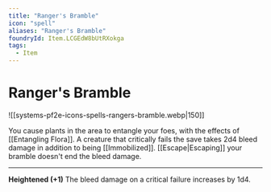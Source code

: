 ```yaml
---
title: "Ranger's Bramble"
icon: "spell"
aliases: "Ranger's Bramble"
foundryId: Item.LCGEdW8bUtRXokga
tags:
  - Item
---
```


# Ranger's Bramble
![[systems-pf2e-icons-spells-rangers-bramble.webp|150]]

You cause plants in the area to entangle your foes, with the effects of [[Entangling Flora]]. A creature that critically fails the save takes 2d4 bleed damage in addition to being [[Immobilized]]. [[Escape|Escaping]] your bramble doesn't end the bleed damage.

* * *

**Heightened (+1)** The bleed damage on a critical failure increases by 1d4.
